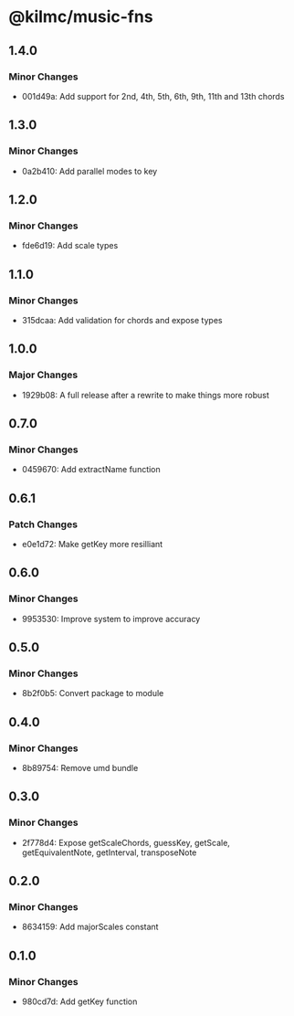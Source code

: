 # @kilmc/music-fns

## 1.4.0

### Minor Changes

- 001d49a: Add support for 2nd, 4th, 5th, 6th, 9th, 11th and 13th chords

## 1.3.0

### Minor Changes

- 0a2b410: Add parallel modes to key

## 1.2.0

### Minor Changes

- fde6d19: Add scale types

## 1.1.0

### Minor Changes

- 315dcaa: Add validation for chords and expose types

## 1.0.0

### Major Changes

- 1929b08: A full release after a rewrite to make things more robust

## 0.7.0

### Minor Changes

- 0459670: Add extractName function

## 0.6.1

### Patch Changes

- e0e1d72: Make getKey more resilliant

## 0.6.0

### Minor Changes

- 9953530: Improve system to improve accuracy

## 0.5.0

### Minor Changes

- 8b2f0b5: Convert package to module

## 0.4.0

### Minor Changes

- 8b89754: Remove umd bundle

## 0.3.0

### Minor Changes

- 2f778d4: Expose getScaleChords, guessKey, getScale, getEquivalentNote, getInterval, transposeNote

## 0.2.0

### Minor Changes

- 8634159: Add majorScales constant

## 0.1.0

### Minor Changes

- 980cd7d: Add getKey function
